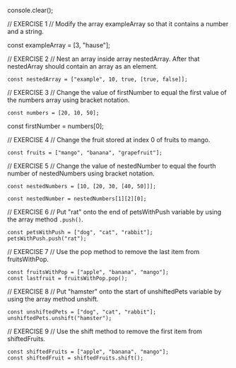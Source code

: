 console.clear();

// EXERCISE 1
// Modify the array exampleArray so that it contains a number and a string.

const exampleArray = [3, "hause"];

// EXERCISE 2
// Nest an array inside array nestedArray. After that nestedArray should contain an array as an element.

```
const nestedArray = ["example", 10, true, [true, false]];
```

// EXERCISE 3
// Change the value of firstNumber to equal the first value of the numbers array using bracket notation.
```
const numbers = [20, 10, 50];
```
const firstNumber = numbers[0];

// EXERCISE 4
// Change the fruit stored at index 0 of fruits to mango.
```
const fruits = ["mango", "banana", "grapefruit"];
```
// EXERCISE 5
// Change the value of nestedNumber to equal the fourth number of nestedNumbers using bracket notation.
```
const nestedNumbers = [10, [20, 30, [40, 50]]];

const nestedNumber = nestedNumbers[1][2][0];
```
// EXERCISE 6
// Put "rat" onto the end of petsWithPush variable by using the array method `.push()`.
```
const petsWithPush = ["dog", "cat", "rabbit"];
petsWithPush.push("rat");
```
// EXERCISE 7
// Use the pop method to remove the last item from fruitsWithPop.
```
const fruitsWithPop = ["apple", "banana", "mango"];
const lastfruit = fruitsWithPop.pop();
```
// EXERCISE 8
// Put "hamster" onto the start of unshiftedPets variable by using the array method unshift.
```
const unshiftedPets = ["dog", "cat", "rabbit"];
unshiftedPets.unshift("hamster");
```
// EXERCISE 9
// Use the shift method to remove the first item from shiftedFruits.
```
const shiftedFruits = ["apple", "banana", "mango"];
const shiftedFruit = shiftedFruits.shift();
```

